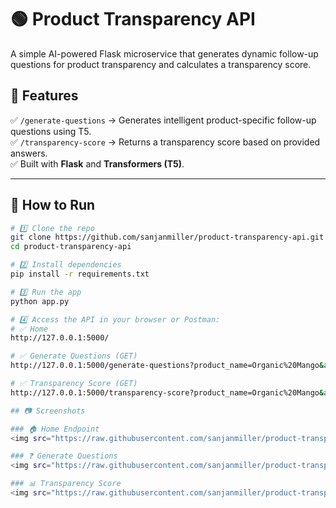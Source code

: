 # 🟢 Product Transparency API

A simple AI-powered Flask microservice that generates dynamic follow-up questions for product transparency and calculates a transparency score.

## 🚀 Features
✅ `/generate-questions` → Generates intelligent product-specific follow-up questions using T5.  
✅ `/transparency-score` → Returns a transparency score based on provided answers.  
✅ Built with **Flask** and **Transformers (T5)**.

---

## 📌 How to Run

```bash
# 1️⃣ Clone the repo
git clone https://github.com/sanjanmiller/product-transparency-api.git
cd product-transparency-api

# 2️⃣ Install dependencies
pip install -r requirements.txt

# 3️⃣ Run the app
python app.py

# 4️⃣ Access the API in your browser or Postman:
# ✅ Home
http://127.0.0.1:5000/

# ✅ Generate Questions (GET)
http://127.0.0.1:5000/generate-questions?product_name=Organic%20Mango&answers=Harvested%20in%20Kerala

# ✅ Transparency Score (GET)
http://127.0.0.1:5000/transparency-score?product_name=Organic%20Mango&answers=Harvested%20in%20Kerala&answers=Certified%20Organic

## 📷 Screenshots  

### 🏠 Home Endpoint  
<img src="https://raw.githubusercontent.com/sanjanmiller/product-transparency-api/refs/heads/main/output.png" width="600">

### ❓ Generate Questions  
<img src="https://raw.githubusercontent.com/sanjanmiller/product-transparency-api/refs/heads/main/Screenshot%20(390).png" width="600">

### 📊 Transparency Score  
<img src="https://raw.githubusercontent.com/sanjanmiller/product-transparency-api/refs/heads/main/Screenshot%20(391).png" width="600">
